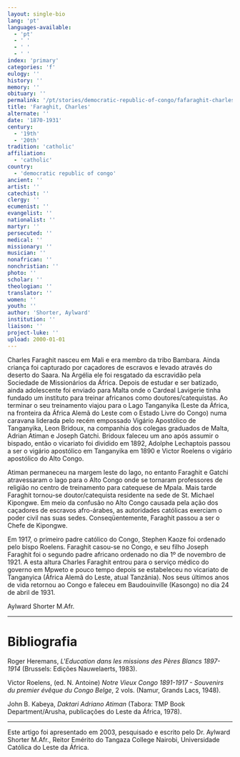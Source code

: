 ```yaml
---
layout: single-bio
lang: 'pt'
languages-available:
  - 'pt'
  - ' '
  - ' '
  - ' '
index: 'primary'
categories: 'f'
eulogy: ''
history: ''
memory: ''
obituary: ''
permalink: '/pt/stories/democratic-republic-of-congo/fafaraghit-charles/'
title: 'Faraghit, Charles'
alternate: ''
date: '1870-1931'
century:
  - '19th'
  - '20th'
tradition: 'catholic'
affiliation:
  - 'catholic'
country:
  - 'democratic republic of congo'
ancient: ''
artist: ''
catechist: ''
clergy: ''
ecumenist: ''
evangelist: ''
nationalist: ''
martyr: ''
persecuted: ''
medical: ''
missionary: ''
musician: ''
nonafrican: ''
nonchristian: ''
photo: ''
scholar: ''
theologian: ''
translator: ''
women: ''
youth: ''
author: 'Shorter, Aylward'
institution: ''
liaison: ''
project-luke: ''
upload: 2000-01-01
---
```



Charles Faraghit nasceu em Mali e era membro da tribo Bambara. Ainda criança foi capturado por caçadores de escravos e levado através do deserto do Saara. Na Argélia ele foi resgatado da escravidão pela Sociedade de Missionários da África. Depois de estudar e ser batizado, ainda adolescente foi enviado para Malta onde o Cardeal Lavigerie tinha fundado um instituto para treinar africanos como doutores/catequistas. Ao terminar o seu treinamento viajou para o Lago Tanganyika (Leste da África, na fronteira da África Alemã do Leste com o Estado Livre do Congo) numa caravana liderada pelo recém empossado Vigário Apostólico de Tanganyika, Leon Bridoux, na companhia dos colegas graduados de Malta, Adrian Atiman e Joseph Gatchi. Bridoux faleceu um ano após assumir o bispado, então o vicariato foi dividido em 1892, Adolphe Lechaptois passou a ser o vigário apostólico em Tanganyika em 1890 e Victor Roelens o vigário apostólico do Alto Congo.

Atiman permaneceu na margem leste do lago, no entanto Faraghit e Gatchi atravessaram o lago para o Alto Congo onde se tornaram professores de religião no centro de treinamento para catequese de Mpala. Mais tarde Faraghit tornou-se doutor/catequista residente na sede de St. Michael Kipongwe. Em meio da confusão no Alto Congo causada pela ação dos caçadores de escravos afro-árabes, as autoridades católicas exerciam o poder civil nas suas sedes. Conseqüentemente, Faraghit passou a ser o Chefe de Kipongwe.

Em 1917, o primeiro padre católico do Congo, Stephen Kaoze foi ordenado pelo bispo Roelens. Faraghit casou-se no Congo, e seu filho Joseph Faraghit foi o segundo padre africano ordenado no dia 1º de novembro de 1921.  A esta altura Charles Faraghit entrou para o serviço médico do governo em Mpweto e pouco tempo depois se estabeleceu no vicariato de Tanganyica (África Alemã do Leste, atual Tanzânia). Nos seus últimos anos de vida retornou ao Congo e faleceu em Baudouinville (Kasongo) no dia 24 de abril de 1931.

Aylward Shorter M.Afr.

---

# Bibliografia

Roger Heremans, *L'Education dans les missions des Pères Blancs 1897-1914* (Brussels: Edições Nauwelaerts, 1983).

Victor Roelens, (ed. N. Antoine) *Notre Vieux Congo 1891-1917 - Souvenirs du premier évêque du Congo Belge*, 2 vols. (Namur, Grands Lacs, 1948).

John B. Kabeya, *Daktari Adriano Atiman* (Tabora: TMP Book Department/Arusha, publicações do Leste da África, 1978).

---

Este artigo foi apresentado em 2003, pesquisado e escrito pelo Dr. Aylward Shorter M.Afr., Reitor Emérito do Tangaza College Nairobi, Universidade Católica do Leste da África.